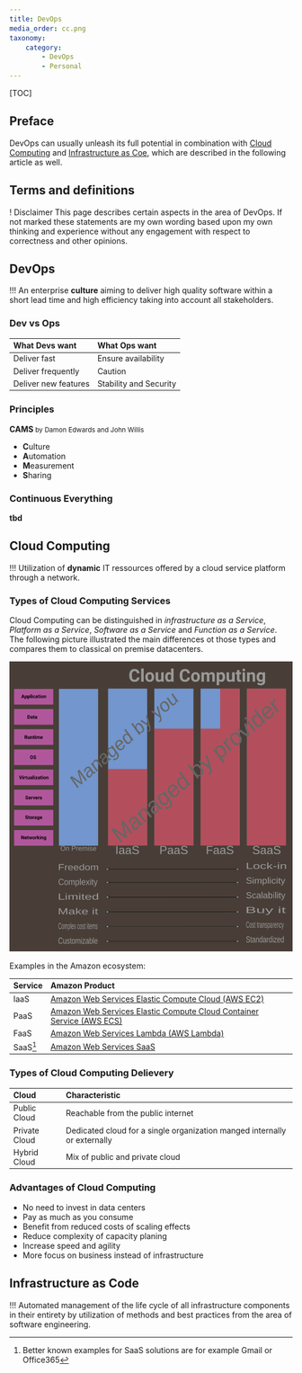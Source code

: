 ```yaml
---
title: DevOps
media_order: cc.png
taxonomy:
    category:
        - DevOps
        - Personal
---
```


[TOC]

## Preface

DevOps can usually unleash its full potential in combination with [Cloud Computing](#cloud-computing) and [Infrastructure as Coe](#infrastructure-as-code), which are described in the following article as well.

## Terms and definitions
! Disclaimer
This page describes certain aspects in the area of DevOps. If not marked these statements are my own wording based upon my own thinking and experience without any engagement with respect to correctness and other opinions.

## DevOps

!!! An enterprise **culture** aiming to deliver high quality software within a short lead time and high efficiency taking into account all stakeholders.

### Dev vs Ops

| What Devs want | What Ops want |
|  :-----          |  :-----          |
| Deliver fast | Ensure availability |
| Deliver frequently | Caution |
| Deliver new features | Stability and Security |

### Principles

**CAMS**<small> by Damon Edwards and John Willis</small>

- **C**ulture
- **A**utomation
- **M**easurement
- **S**haring

### Continuous Everything

**tbd**

## Cloud Computing

!!! Utilization of **dynamic** IT ressources offered by a cloud service platform through a network.

### Types of Cloud Computing Services
Cloud Computing can be distinguished in *infrastructure as a Service*, *Platform as a Service*, *Software as a Service* and *Function as a Service*. The following picture illustrated the main differences ot those types and compares them to classical on premise datacenters.

![Image link](cc.png?link&cropResize=300,400)

Examples in the Amazon ecosystem:

|  Service |  Amazon Product |
|  :-----          |  :-----          |
|  IaaS |  [Amazon Web Services Elastic Compute Cloud (AWS EC2)](https://aws.amazon.com/de/ec2/?nc2=h_m1) |
|  PaaS |  [Amazon Web Services Elastic Compute Cloud Container Service (AWS ECS)](https://aws.amazon.com/de/ecs/?nc2=h_m1) |
|  FaaS | [Amazon Web Services Lambda (AWS Lambda)](https://aws.amazon.com/lambda/)|
|  SaaS[^1] |  [Amazon Web Services SaaS](https://aws.amazon.com/de/partners/saas-on-aws/) |

### Types of Cloud Computing Delievery

| Cloud | Characteristic |
|  :-----          |  :-----          |
| Public Cloud | Reachable from the public internet |
| Private Cloud | Dedicated cloud for a single organization manged internally or externally |
| Hybrid Cloud | Mix of public and private cloud |

### Advantages of Cloud Computing

- No need to invest in data centers
- Pay as much as you consume
- Benefit from reduced costs of scaling effects
- Reduce complexity of capacity planing
- Increase speed and agility
- More focus on business instead of infrastructure

## Infrastructure as Code

!!! Automated management of the life cycle of all infrastructure components in their entirety by utilization of methods and best practices from the area of software engineering.

[^1]: Better known examples for SaaS solutions are for example Gmail or Office365